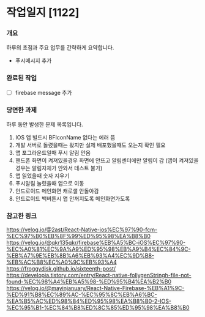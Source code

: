 # 작업일지 [1122]

### 개요

하루의 초점과 주요 업무를 간략하게 요약합니다.

- 푸시메시지 추가

### 완료된 작업

- [ ] firebase message 추가


### 당면한 과제

하루 동안 발생한 문제 목록입니다.

1. IOS 앱 빌드시 BFIconName 없다는 에러 뜸
2. 개발 서버로 돌렸을때는 왔지만 실제 배포했을때도 오는지 확인 필요
3. 앱 포그라운드일때 푸시 알림 안옴 
4. 핸드폰 화면이 켜져있을경우 화면에 안뜨고 알림센터에만 알림이 감 (앱이 켜져있을 경우는 알림자체가 안와서 테스트 불가)
5. 앱 읽었을때 숫자 지우기 
6. 푸시알림 눌렀을때 앱으로 이동 
7. 안드로이드 메인화면 캐로샐 안돌아감 
8. 안드로이드 백버튼시 앱 안꺼지도록 메인화면가도록

### 참고한 링크

https://velog.io/@2ast/React-Native-ios%EC%97%90-fcm-%EC%97%B0%EB%8F%99%ED%95%98%EA%B8%B0
https://velog.io/@qkr135qkr/firebase%EB%A5%BC-iOS%EC%97%90-%EC%A0%81%EC%9A%A9%ED%95%98%EB%A9%B4%EC%84%9C-%EB%A7%9E%EB%8B%A6%EB%93%A4%EC%9D%B8-%EB%AC%B8%EC%A0%9C%EB%93%A4
https://froggydisk.github.io/sixteenth-post/
https://developia.tistory.com/entry/React-native-follygenStringh-file-not-found-%EC%98%A4%EB%A5%98-%ED%95%B4%EA%B2%B0
https://velog.io/@mayinjanuary/React-Native-Firebase-%EB%A1%9C-%ED%91%B8%EC%89%AC-%EC%95%8C%EB%A6%BC-%EA%B5%AC%ED%98%84%ED%95%98%EA%B8%B0-2-IOS-%EC%95%B1-%EC%84%B8%ED%8C%85%ED%95%98%EA%B8%B0
